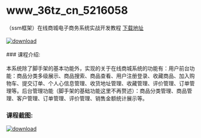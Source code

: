 # www_36tz_cn_5216058
（ssm框架）在线商城电子商务系统实战开发教程
[下载地址](http://www.36tz.cn/article/5216058 "下载地址")
<br/></br>[![download](http://36tz.cn/muke_img/2020_11_2-24-300x184.png "下载地址")](http://www.36tz.cn/article/5216058 "下载地址")
<br/></br>### 课程介绍:<br/></br>本系统除了脚手架的基本功能外，实现的关于在线商城系统的功能有：用户前台功能：商品分类多级展示、商品搜索、商品查看、用户注册登录、收藏商品、加入购物车、提交订单、个人心信息管理、收货地址管理、收藏管理、评价管理、订单管理等。后台管理功能（脚手架的基础功能这里不再赘述）：商品分类管理、商品管理、客户管理、订单管理、评价管理、销售金额统计展示等。

### 课程截图:
[![download](http://36tz.cn/muke_img/2020_11_1-24.png "下载地址")](http://www.36tz.cn/article/5216058 "下载地址")
